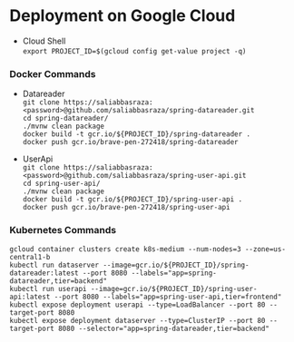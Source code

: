 # Deployment on Google Cloud

* Cloud Shell\
``export PROJECT_ID=$(gcloud config get-value project -q)``

### Docker Commands

* Datareader \
    ``git clone https://saliabbasraza:<password>@github.com/saliabbasraza/spring-datareader.git``\
    ``cd spring-datareader/``\
    ``./mvnw clean package``\
    ``docker build -t gcr.io/${PROJECT_ID}/spring-datareader .``\
    ``docker push gcr.io/brave-pen-272418/spring-datareader``

* UserApi \
    ``git clone https://saliabbasraza:<password>@github.com/saliabbasraza/spring-user-api.git``\
    ``cd spring-user-api/``\
    ``./mvnw clean package``\
    ``docker build -t gcr.io/${PROJECT_ID}/spring-user-api .``\
    ``docker push gcr.io/brave-pen-272418/spring-user-api``
    
### Kubernetes Commands

   ``gcloud container clusters create k8s-medium --num-nodes=3 --zone=us-central1-b``\
   ``kubectl run dataserver --image=gcr.io/${PROJECT_ID}/spring-datareader:latest --port 8080 --labels="app=spring-datareader,tier=backend"``\
   ``kubectl run userapi --image=gcr.io/${PROJECT_ID}/spring-user-api:latest --port 8080 --labels="app=spring-user-api,tier=frontend"``\
   ``kubectl expose deployment userapi --type=LoadBalancer --port 80 --target-port 8080``\
   ``kubectl expose deployment dataserver --type=ClusterIP --port 80 --target-port 8080 --selector="app=spring-datareader,tier=backend"``
